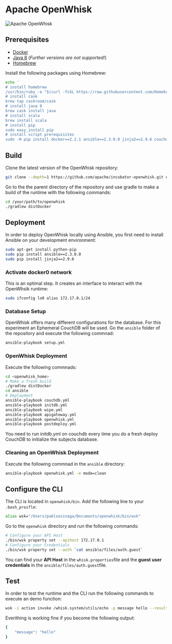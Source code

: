 # Apache OpenWhisk
![Apache OpenWhisk](https://cdn-images-1.medium.com/max/1200/1*4Q3kFLD0dZiwbLAKZJGy8Q.png)

## Prerequisites
* [Docker](https://www.docker.com/) 
* [Java 8](http://www.oracle.com/technetwork/java/javase/downloads/index.html) (_Further versions are not supported!_)
* [Homebrew](https://brew.sh/)

Install the following packages using Homebrew:

```sh
echo '
# install homebrew
/usr/bin/ruby -e "$(curl -fsSL https://raw.githubusercontent.com/Homebrew/install/master/install)"
# install cask
brew tap caskroom/cask
# install java 8
brew cask install java
# install scala
brew install scala
# install pip
sudo easy_install pip
# install script prerequisites
sudo -H pip install docker==2.2.1 ansible==2.3.0.0 jinja2==2.9.6 couchdb==1.1 httplib2==0.9.2 requests==2.10.0' | bash
```

## Build

Clone the latest version of the OpenWhisk repository:
```sh
git clone --depth=1 https://github.com/apache/incubator-openwhisk.git openwhisk
```

Go to the the parent directory of the repository and use gradle to make a build of the runtime with the following commands:
```sh
cd /your/path/to/openwhisk
./gradlew distDocker
```

## Deployment 
In order to deploy OpenWhisk locally using Ansible, you first need to install Ansible on your development environment:
```sh
sudo apt-get install python-pip
sudo pip install ansible==2.3.0.0
sudo pip install jinja2==2.9.6
```
### Activate docker0 network
This is an optimal step. It creates an interface to interact with the OpenWhsik runtime:
```sh
sudo ifconfig lo0 alias 172.17.0.1/24
```
### Database Setup
OpenWhisk offers many different configurations for the database. For this experiment an Ephemeral CouchDB will be used. Go the `ansible` folder of the repository and execute the following commnad:
```sh
ansible-playbook setup.yml
```
### OpenWhisk Deployment
Execute the following commnads:
```sh
cd <openwhisk_home>
# Make a fresh build
./gradlew distDocker
cd ansible
# Deployment
ansible-playbook couchdb.yml
ansible-playbook initdb.yml
ansible-playbook wipe.yml
ansible-playbook apigateway.yml
ansible-playbook openwhisk.yml
ansible-playbook postdeploy.yml
```
You need to run initdb.yml on couchdb every time you do a fresh deploy CouchDB to initialize the subjects database.

### Cleaning an OpenWhisk Deployment
Execute the following commnad in the `ansible` directory:
```sh
ansible-playbook openwhisk.yml -e mode=clean
```
## Configure the CLI
The CLI is located in `openwhisk/bin`. Add the following line to your `.bash_proifle`:
```sh
alias wsk="/Users/pabloosinaga/Documents/openwhisk/bin/wsk"
```
Go to the `openwhisk` directory and run the following commands:
```sh
# Configure your API Host
./bin/wsk property set --apihost 172.17.0.1
# Configure your Credentials
./bin/wsk property set --auth `cat ansible/files/auth.guest`
```
You can find your **API Host** in the `whisk.properties`file and the **guest user credentials** in the `ansible/files/auth.guest`file.

## Test
In order to test the runtime and the CLI run the following commands to execute an demo function:
```sh
wsk -i action invoke /whisk.system/utils/echo -p message hello --result
```
Everithing is working fine if you become the following output:
```sh
{
    "message": "hello"
}
```

